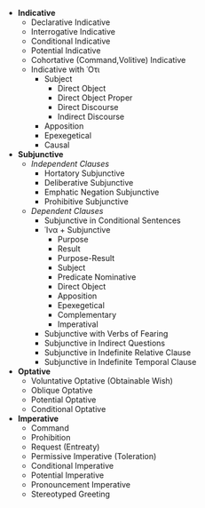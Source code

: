 - <strong>Indicative</strong>
	- Declarative Indicative
	- Interrogative Indicative
	- Conditional Indicative
	- Potential Indicative
	- Cohortative (Command,Volitive) Indicative
	- Indicative with ῾Οτι
		- Subject
			- Direct Object
			- Direct Object Proper
			- Direct Discourse
			- Indirect Discourse
		- Apposition
		- Epexegetical
		- Causal
- <strong>Subjunctive</strong>
	- <em>Independent Clauses</em>
		- Hortatory Subjunctive
		- Deliberative Subjunctive
		- Emphatic Negation Subjunctive
		- Prohibitive Subjunctive
	- <em>Dependent Clauses</em>
		- Subjunctive in Conditional Sentences
		- ῾Ινα + Subjunctive
			- Purpose
			- Result
			- Purpose-Result
			- Subject
			- Predicate Nominative
			- Direct Object
			- Apposition
			- Epexegetical
			- Complementary
			- Imperatival
		- Subjunctive with Verbs of Fearing
		- Subjunctive in Indirect Questions
		- Subjunctive in Indefinite Relative Clause
		- Subjunctive in Indefinite Temporal Clause
- <strong>Optative</strong>
	- Voluntative Optative (Obtainable Wish)
	- Oblique Optative
	- Potential Optative
	- Conditional Optative
- <strong>Imperative</strong>
	- Command
	- Prohibition
	- Request (Entreaty)
	- Permissive Imperative (Toleration)
	- Conditional Imperative
	- Potential Imperative
	- Pronouncement Imperative
	- Stereotyped Greeting